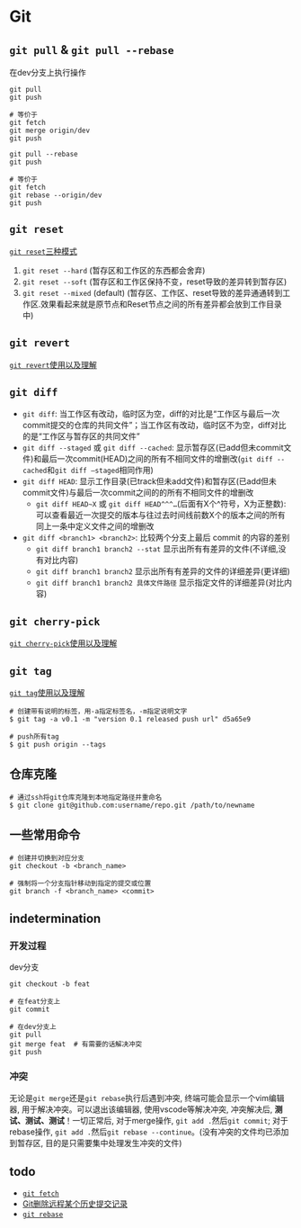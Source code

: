 # Git

## `git pull` & `git pull --rebase`

在dev分支上执行操作

```
git pull
git push

# 等价于
git fetch
git merge origin/dev
git push
```

```
git pull --rebase
git push

# 等价于
git fetch
git rebase --origin/dev
git push
```

## `git reset`

[`git reset`三种模式](https://www.jianshu.com/p/c2ec5f06cf1a)

1. `git reset --hard` (暂存区和工作区的东西都会舍弃)
2. `git reset --soft` (暂存区和工作区保持不变，reset导致的差异转到暂存区)
3. `git reset --mixed` (default) (暂存区、工作区、reset导致的差异通通转到工作区.效果看起来就是原节点和Reset节点之间的所有差异都会放到工作目录中)

## `git revert`

[`git revert`使用以及理解](https://blog.csdn.net/allanGold/article/details/111372750)

## `git diff`

- `git diff`: 当工作区有改动，临时区为空，diff的对比是“工作区与最后一次commit提交的仓库的共同文件”；当工作区有改动，临时区不为空，diff对比的是“工作区与暂存区的共同文件”
- `git diff --staged` 或 `git diff --cached`: 显示暂存区(已add但未commit文件)和最后一次commit(HEAD)之间的所有不相同文件的增删改(`git diff --cached`和`git diff –staged`相同作用)
- `git diff HEAD`: 显示工作目录(已track但未add文件)和暂存区(已add但未commit文件)与最后一次commit之间的的所有不相同文件的增删改
  - `git diff HEAD~X` 或 `git diff HEAD^^^…`(后面有X个^符号，X为正整数):可以查看最近一次提交的版本与往过去时间线前数X个的版本之间的所有同上一条中定义文件之间的增删改
- `git diff <branch1> <branch2>`: 比较两个分支上最后 commit 的内容的差别
  - `git diff branch1 branch2 --stat`    显示出所有有差异的文件(不详细,没有对比内容)
  - `git diff branch1 branch2`              显示出所有有差异的文件的详细差异(更详细)
  - `git diff branch1 branch2 具体文件路径` 显示指定文件的详细差异(对比内容)

## `git cherry-pick`

[`git cherry-pick`使用以及理解](https://www.ruanyifeng.com/blog/2020/04/git-cherry-pick.html)

## `git tag`

[`git tag`使用以及理解](https://blog.csdn.net/QH_JAVA/article/details/77979622)

```
# 创建带有说明的标签，用-a指定标签名，-m指定说明文字
$ git tag -a v0.1 -m "version 0.1 released push url" d5a65e9

# push所有tag
$ git push origin --tags
```

## 仓库克隆

```
# 通过ssh将git仓库克隆到本地指定路径并重命名
$ git clone git@github.com:username/repo.git /path/to/newname
```

## 一些常用命令
```
# 创建并切换到对应分支
git checkout -b <branch_name>

# 强制将一个分支指针移动到指定的提交或位置
git branch -f <branch_name> <commit>
```

## indetermination

### 开发过程

dev分支

```
git checkout -b feat

# 在feat分支上
git commit

# 在dev分支上
git pull
git merge feat  # 有需要的话解决冲突
git push
```

### 冲突
无论是`git merge`还是`git rebase`执行后遇到冲突, 终端可能会显示一个vim编辑器, 用于解决冲突。可以退出该编辑器, 使用vscode等解决冲突, 冲突解决后, **测试、测试、测试**！一切正常后, 对于merge操作, `git add .`然后`git commit`; 对于rebase操作, `git add .`然后`git rebase --continue`。(没有冲突的文件均已添加到暂存区, 目的是只需要集中处理发生冲突的文件)

## todo

- [`git fetch`](https://www.yiibai.com/git/git_fetch.html)
- [Git删除远程某个历史提交记录](https://www.jianshu.com/p/18b5cbc3e702)
- [`git rebase`](https://lvan-zhang.blog.csdn.net/article/details/128848133?spm=1001.2101.3001.6650.2&utm_medium=distribute.pc_relevant.none-task-blog-2%7Edefault%7ECTRLIST%7ERate-2-128848133-blog-106479779.235%5Ev43%5Epc_blog_bottom_relevance_base9&depth_1-utm_source=distribute.pc_relevant.none-task-blog-2%7Edefault%7ECTRLIST%7ERate-2-128848133-blog-106479779.235%5Ev43%5Epc_blog_bottom_relevance_base9&utm_relevant_index=1)